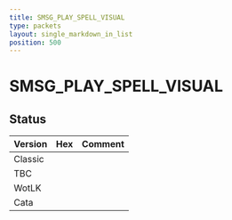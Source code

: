```yaml
---
title: SMSG_PLAY_SPELL_VISUAL
type: packets
layout: single_markdown_in_list
position: 500
---
```


# SMSG_PLAY_SPELL_VISUAL

## Status

Version | Hex | Comment
---------- | ---------- | ---------- 
Classic |  |  
TBC |  |  
WotLK |  |  
Cata |  |  
